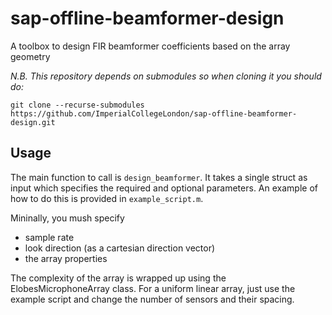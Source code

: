 # sap-offline-beamformer-design
A toolbox to design FIR beamformer coefficients based on the array geometry

_N.B. This repository depends on submodules so when cloning it you should do:_

```
git clone --recurse-submodules https://github.com/ImperialCollegeLondon/sap-offline-beamformer-design.git
```

## Usage
The main function to call is `design_beamformer`. It takes a single struct as input which specifies the required and optional parameters. An example of how to do this is provided in `example_script.m`.

Mininally, you mush specify

- sample rate
- look direction (as a cartesian direction vector)
- the array properties

The complexity of the array is wrapped up using the ElobesMicrophoneArray class. For a uniform linear array, just use the example script and change the number of sensors and their spacing.
